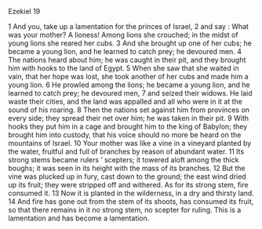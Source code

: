 Ezekiel 19

1	And you, take up a lamentation for the princes of Israel,
2	and say : What was your mother? A lioness! Among lions she crouched; in the midst of young lions she reared her cubs.
3	And she brought up one of her cubs; he became a young lion, and he learned to catch prey; he devoured men.
4	The nations heard about him; he was caught in their pit, and they brought him with hooks to the land of Egypt.
5	When she saw that she waited in vain, that her hope was lost, she took another of her cubs and made him a young lion.
6	He prowled among the lions; he became a young lion, and he learned to catch prey; he devoured men,
7	and seized their widows. He laid waste their cities, and the land was appalled and all who were in it at the sound of his roaring.
8	Then the nations set against him from provinces on every side; they spread their net over him; he was taken in their pit.
9	With hooks they put him in a cage and brought him to the king of Babylon; they brought him into custody, that his voice should no more be heard on the mountains of Israel.
10	Your mother was like a vine in a vineyard planted by the water, fruitful and full of branches by reason of abundant water.
11	Its strong stems became rulers ’ scepters; it towered aloft among the thick boughs; it was seen in its height with the mass of its branches.
12	But the vine was plucked up in fury, cast down to the ground; the east wind dried up its fruit; they were stripped off and withered. As for its strong stem, fire consumed it.
13	Now it is planted in the wilderness, in a dry and thirsty land.
14	And fire has gone out from the stem of its shoots, has consumed its fruit, so that there remains in it no strong stem, no scepter for ruling. This is a lamentation and has become a lamentation.

